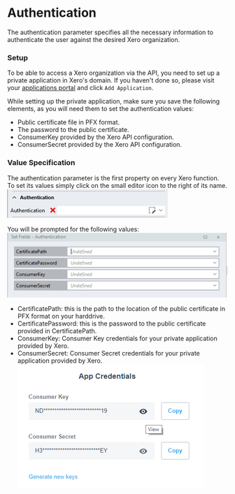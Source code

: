 # Authentication
The authentication parameter specifies all the necessary information to authenticate the user against the desired Xero organization. 

### Setup
To be able to access a Xero organization via the API, you need to set up a private application in Xero's domain. If you haven't done so, please visit your [applications portal](https://app.xero.com/Application) and click `Add Application`.

While setting up the private application, make sure you save the following elements, as you will need them to set the authentication values:
- Public certificate file in PFX format.
- The password to the public certificate.
- ConsumerKey provided by the Xero API configuration.
- ConsumerSecret provided by the Xero API configuration.

### Value Specification
The authentication parameter is the first property on every Xero function. To set its values simply click on the small editor icon to the right of its name.
![](authenticationParameterEditor.PNG)

You will be prompted for the following values:
![](authenticationParameterValues.PNG)
- CertificatePath: this is the path to the location of the public certificate in PFX format on your harddrive.
- CertificatePassword: this is the password to the public certificate provided in CertificatePath.
- ConsumerKey: Consumer Key credentials for your private application provided by Xero.
- ConsumerSecret: Consumer Secret credentials for your private application provided by Xero.
![](appCredentials.png)
